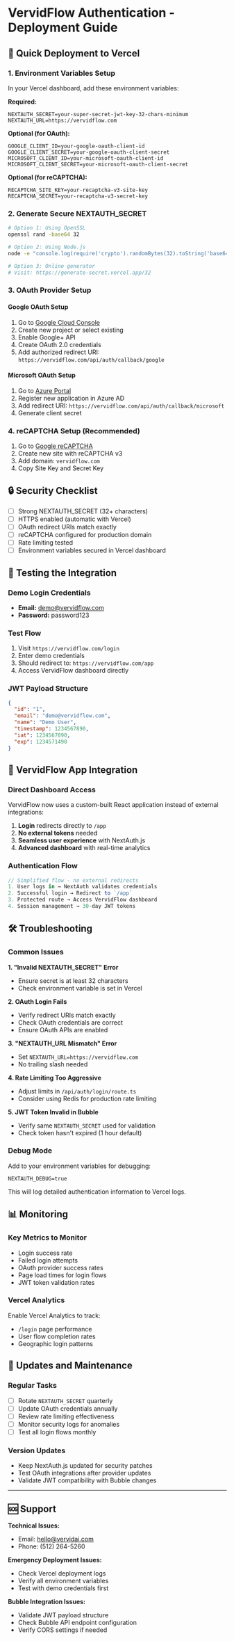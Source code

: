 # VervidFlow Authentication - Deployment Guide

## 🚀 Quick Deployment to Vercel

### 1. Environment Variables Setup

In your Vercel dashboard, add these environment variables:

**Required:**
```
NEXTAUTH_SECRET=your-super-secret-jwt-key-32-chars-minimum
NEXTAUTH_URL=https://vervidflow.com
```

**Optional (for OAuth):**
```
GOOGLE_CLIENT_ID=your-google-oauth-client-id
GOOGLE_CLIENT_SECRET=your-google-oauth-client-secret
MICROSOFT_CLIENT_ID=your-microsoft-oauth-client-id
MICROSOFT_CLIENT_SECRET=your-microsoft-oauth-client-secret
```

**Optional (for reCAPTCHA):**
```
RECAPTCHA_SITE_KEY=your-recaptcha-v3-site-key
RECAPTCHA_SECRET=your-recaptcha-v3-secret-key
```

### 2. Generate Secure NEXTAUTH_SECRET

```bash
# Option 1: Using OpenSSL
openssl rand -base64 32

# Option 2: Using Node.js
node -e "console.log(require('crypto').randomBytes(32).toString('base64'))"

# Option 3: Online generator
# Visit: https://generate-secret.vercel.app/32
```

### 3. OAuth Provider Setup

#### Google OAuth Setup
1. Go to [Google Cloud Console](https://console.cloud.google.com/)
2. Create new project or select existing
3. Enable Google+ API
4. Create OAuth 2.0 credentials
5. Add authorized redirect URI: `https://vervidflow.com/api/auth/callback/google`

#### Microsoft OAuth Setup
1. Go to [Azure Portal](https://portal.azure.com/)
2. Register new application in Azure AD
3. Add redirect URI: `https://vervidflow.com/api/auth/callback/microsoft`
4. Generate client secret

### 4. reCAPTCHA Setup (Recommended)
1. Go to [Google reCAPTCHA](https://www.google.com/recaptcha/admin)
2. Create new site with reCAPTCHA v3
3. Add domain: `vervidflow.com`
4. Copy Site Key and Secret Key

## 🔒 Security Checklist

- [ ] Strong NEXTAUTH_SECRET (32+ characters)
- [ ] HTTPS enabled (automatic with Vercel)
- [ ] OAuth redirect URIs match exactly
- [ ] reCAPTCHA configured for production domain
- [ ] Rate limiting tested
- [ ] Environment variables secured in Vercel dashboard

## 🧪 Testing the Integration

### Demo Login Credentials
- **Email:** demo@vervidflow.com  
- **Password:** password123

### Test Flow
1. Visit `https://vervidflow.com/login`
2. Enter demo credentials
3. Should redirect to: `https://vervidflow.com/app`
4. Access VervidFlow dashboard directly

### JWT Payload Structure
```json
{
  "id": "1",
  "email": "demo@vervidflow.com",
  "name": "Demo User",
  "timestamp": 1234567890,
  "iat": 1234567890,
  "exp": 1234571490
}
```

## 🚀 VervidFlow App Integration

### Direct Dashboard Access

VervidFlow now uses a custom-built React application instead of external integrations:

1. **Login** redirects directly to `/app`
2. **No external tokens** needed
3. **Seamless user experience** with NextAuth.js
4. **Advanced dashboard** with real-time analytics

### Authentication Flow

```javascript
// Simplified flow - no external redirects
1. User logs in → NextAuth validates credentials
2. Successful login → Redirect to `/app` 
3. Protected route → Access VervidFlow dashboard
4. Session management → 30-day JWT tokens
```

## 🛠 Troubleshooting

### Common Issues

**1. "Invalid NEXTAUTH_SECRET" Error**
- Ensure secret is at least 32 characters
- Check environment variable is set in Vercel

**2. OAuth Login Fails**
- Verify redirect URIs match exactly
- Check OAuth credentials are correct
- Ensure OAuth APIs are enabled

**3. "NEXTAUTH_URL Mismatch" Error**
- Set `NEXTAUTH_URL=https://vervidflow.com`
- No trailing slash needed

**4. Rate Limiting Too Aggressive**
- Adjust limits in `/api/auth/login/route.ts`
- Consider using Redis for production rate limiting

**5. JWT Token Invalid in Bubble**
- Verify same `NEXTAUTH_SECRET` used for validation
- Check token hasn't expired (1 hour default)

### Debug Mode

Add to your environment variables for debugging:
```
NEXTAUTH_DEBUG=true
```

This will log detailed authentication information to Vercel logs.

## 📊 Monitoring

### Key Metrics to Monitor
- Login success rate
- Failed login attempts
- OAuth provider success rates
- Page load times for login flows
- JWT token validation rates

### Vercel Analytics
Enable Vercel Analytics to track:
- `/login` page performance
- User flow completion rates
- Geographic login patterns

## 🔄 Updates and Maintenance

### Regular Tasks
- [ ] Rotate `NEXTAUTH_SECRET` quarterly
- [ ] Update OAuth credentials annually
- [ ] Review rate limiting effectiveness
- [ ] Monitor security logs for anomalies
- [ ] Test all login flows monthly

### Version Updates
- Keep NextAuth.js updated for security patches
- Test OAuth integrations after provider updates
- Validate JWT compatibility with Bubble changes

---

## 🆘 Support

**Technical Issues:**
- Email: hello@vervidai.com
- Phone: (512) 264-5260

**Emergency Deployment Issues:**
- Check Vercel deployment logs
- Verify all environment variables
- Test with demo credentials first

**Bubble Integration Issues:**
- Validate JWT payload structure
- Check Bubble API endpoint configuration
- Verify CORS settings if needed
